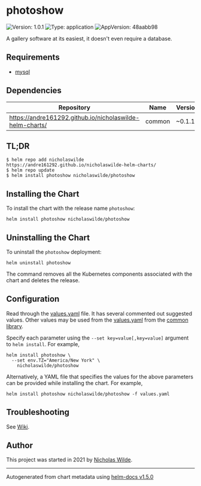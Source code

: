 # photoshow

![Version: 1.0.1](https://img.shields.io/badge/Version-1.0.1-informational?style=flat-square) ![Type: application](https://img.shields.io/badge/Type-application-informational?style=flat-square) ![AppVersion: 48aabb98](https://img.shields.io/badge/AppVersion-48aabb98-informational?style=flat-square)

A gallery software at its easiest, it doesn't even require a database.

## Requirements
* [mysql](https://github.com/nicholaswilde/helm-charts/wiki/Databases)

## Dependencies

| Repository | Name | Version |
|------------|------|---------|
| https://andre161292.github.io/nicholaswilde-helm-charts/ | common | ~0.1.13 |

## TL;DR
```console
$ helm repo add nicholaswilde https://andre161292.github.io/nicholaswilde-helm-charts/
$ helm repo update
$ helm install photoshow nicholaswilde/photoshow
```

## Installing the Chart
To install the chart with the release name `photoshow`:
```console
helm install photoshow nicholaswilde/photoshow
```

## Uninstalling the Chart
To uninstall the `photoshow` deployment:
```console
helm uninstall photoshow
```
The command removes all the Kubernetes components associated with the chart and deletes the release.

## Configuration

Read through the [values.yaml](./values.yaml) file. It has several commented out suggested values.
Other values may be used from the [values.yaml](../common/values.yaml) from the [common library](../common).

Specify each parameter using the `--set key=value[,key=value]` argument to `helm install`. For example,
```console
helm install photoshow \
  --set env.TZ="America/New York" \
    nicholaswilde/photoshow
```

Alternatively, a YAML file that specifies the values for the above parameters can be provided while installing the chart.
For example,
```console
helm install photoshow nicholaswilde/photoshow -f values.yaml
```

## Troubleshooting
See [Wiki](https://github.com/nicholaswilde/helm-charts/wiki/Troubleshooting).

## Author
This project was started in 2021 by [Nicholas Wilde](https://github.com/nicholaswilde).

----------------------------------------------
Autogenerated from chart metadata using [helm-docs v1.5.0](https://github.com/norwoodj/helm-docs/releases/v1.5.0)
